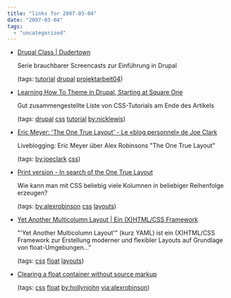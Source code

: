 ```yaml
---
title: "links for 2007-03-04"
date: "2007-03-04"
tags: 
  - "uncategorized"
---
```


- [Drupal Class | Dudertown](http://www.dudertown.com/howto_classes)
    
    Serie brauchbarer Screencasts zur Einführung in Drupal
    
    (tags: [tutorial](http://del.icio.us/heinzwittenbrink/tutorial) [drupal](http://del.icio.us/heinzwittenbrink/drupal) [projektarbeit04](http://del.icio.us/heinzwittenbrink/projektarbeit04))
    
- [Learning How To Theme in Drupal, Starting at Square One](http://www.nicklewis.org/node/850)
    
    Gut zusammengestellte Liste von CSS-Tutorials am Ende des Artikels
    
    (tags: [drupal](http://del.icio.us/heinzwittenbrink/drupal) [css](http://del.icio.us/heinzwittenbrink/css) [tutorial](http://del.icio.us/heinzwittenbrink/tutorial) [by:nicklewis](http://del.icio.us/heinzwittenbrink/by:nicklewis))
    
- [Eric Meyer: 'The One True Layout' - Le «blog personnel» de Joe Clark](http://blog.fawny.org/2006/04/28/iceweb-meyer/)
    
    Liveblogging: Eric Meyer über Alex Robinsons "The One True Layout"
    
    (tags: [by:joeclark](http://del.icio.us/heinzwittenbrink/by:joeclark) [css](http://del.icio.us/heinzwittenbrink/css))
    
- [Print version - In search of the One True Layout](http://www.positioniseverything.net/articles/onetruelayout/print)
    
    Wie kann man mit CSS beliebig viele Kolumnen in beliebiger Reihenfolge erzeugen?
    
    (tags: [by:alexrobinson](http://del.icio.us/heinzwittenbrink/by:alexrobinson) [css](http://del.icio.us/heinzwittenbrink/css) [layouts](http://del.icio.us/heinzwittenbrink/layouts))
    
- [Yet Another Multicolumn Layout | Ein (X)HTML/CSS Framework](http://www.yaml.de/index.html)
    
    "'Yet Another Multicolumn Layout'" (kurz YAML) ist ein (X)HTML/CSS Framework zur Erstellung moderner und flexibler Layouts auf Grundlage von float-Umgebungen..."
    
    (tags: [css](http://del.icio.us/heinzwittenbrink/css) [float](http://del.icio.us/heinzwittenbrink/float) [layouts](http://del.icio.us/heinzwittenbrink/layouts))
    
- [Clearing a float container without source markup](http://www.positioniseverything.net/easyclearing.html)
    
    (tags: [css](http://del.icio.us/heinzwittenbrink/css) [float](http://del.icio.us/heinzwittenbrink/float) [by:hollynjohn](http://del.icio.us/heinzwittenbrink/by:hollynjohn) [via:alexrobinson](http://del.icio.us/heinzwittenbrink/via:alexrobinson))
